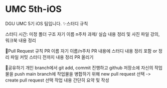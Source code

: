 # UMC 5th-iOS
DGU UMC 5기 iOS 팀입니다.
✨스터디 규칙

 스터디 시간: 미정
    폴더 구조
        자기 이름
            n주차
                과제/ 실습 내용 정리 및 사진 파일
                강의, 워크북 내용 정리

🚀Pull Request 규칙
    PR 이름
        자기 이름/n주차
    PR 내용에 스터디 내용 정리 포함 or 정리 파일 커밋
    스터디 전까지 내용 정리 PR 올리기

🎈공유하기
     개인 branch에서 git add, commit 진행하고 github 저장소에 자신의 작업물을 push
    main branch에 작업물을 병합하기 위해 new pull request 선택 -> create pull request 선택
    작업 내용 간단히 요약 및 작성
